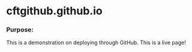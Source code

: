 # cftgithub.github.io
### Purpose:
This is a demonstration on deploying through GitHub.
This is a live page!
